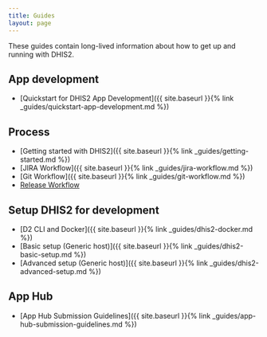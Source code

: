 ```yaml
---
title: Guides
layout: page
---
```


These guides contain long-lived information about how to get up and
running with DHIS2.

## App development

-   [Quickstart for DHIS2 App Development]({{ site.baseurl }}{% link _guides/quickstart-app-development.md %})

## Process

-   [Getting started with DHIS2]({{ site.baseurl }}{% link _guides/getting-started.md %})
-   [JIRA Workflow]({{ site.baseurl }}{% link _guides/jira-workflow.md %})
-   [Git Workflow]({{ site.baseurl }}{% link _guides/git-workflow.md %})
-   [Release Workflow](https://github.com/dhis2/notes/blob/master/platform/processes/dhis2-release-lifecycle.md)

## Setup DHIS2 for development

-   [D2 CLI and Docker]({{ site.baseurl }}{% link _guides/dhis2-docker.md %})
-   [Basic setup (Generic host)]({{ site.baseurl }}{% link _guides/dhis2-basic-setup.md %})
-   [Advanced setup (Generic host)]({{ site.baseurl }}{% link _guides/dhis2-advanced-setup.md %})

## App Hub

-   [App Hub Submission Guidelines]({{ site.baseurl }}{% link _guides/app-hub-submission-guidelines.md %})
